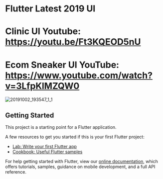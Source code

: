 # Flutter Latest 2019 UI
# Clinic UI Youtube: https://youtu.be/Ft3KQEOD5nU



# Ecom Sneaker UI YouTube: https://www.youtube.com/watch?v=3LfpKlMZQW0

![20191002_193547_1_1](https://user-images.githubusercontent.com/32301957/66052877-f6108b80-e54e-11e9-9f22-99a8d59850bb.gif)
## Getting Started

This project is a starting point for a Flutter application.

A few resources to get you started if this is your first Flutter project:

- [Lab: Write your first Flutter app](https://flutter.dev/docs/get-started/codelab)
- [Cookbook: Useful Flutter samples](https://flutter.dev/docs/cookbook)

For help getting started with Flutter, view our
[online documentation](https://flutter.dev/docs), which offers tutorials,
samples, guidance on mobile development, and a full API reference.
